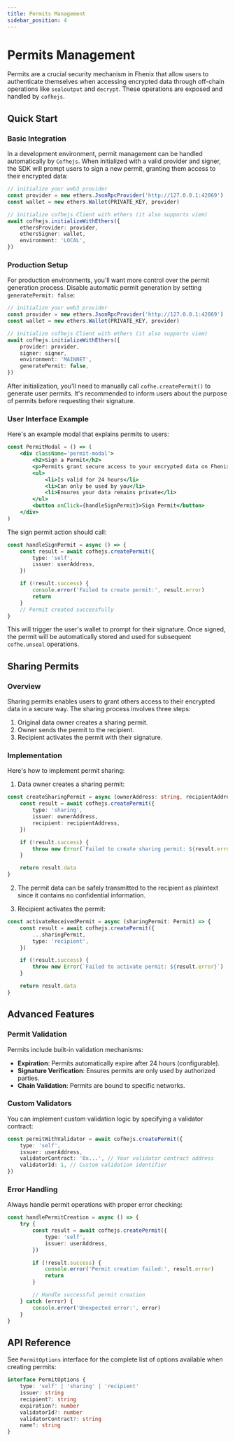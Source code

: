 ```yaml
---
title: Permits Management
sidebar_position: 4
---
```


# Permits Management

Permits are a crucial security mechanism in Fhenix that allow users to authenticate themselves when accessing encrypted data through off-chain operations like `sealoutput` and `decrypt`. These operations are exposed and handled by `cofhejs`.

## Quick Start

### Basic Integration

In a development environment, permit management can be handled automatically by `Cofhejs`. When initialized with a valid provider and signer, the SDK will prompt users to sign a new permit, granting them access to their encrypted data:

```typescript
// initialize your web3 provider
const provider = new ethers.JsonRpcProvider('http://127.0.0.1:42069')
const wallet = new ethers.Wallet(PRIVATE_KEY, provider)

// initialize cofhejs Client with ethers (it also supports viem)
await cofhejs.initializeWithEthers({
	ethersProvider: provider,
	ethersSigner: wallet,
	environment: 'LOCAL',
})
```

### Production Setup

For production environments, you'll want more control over the permit generation process. Disable automatic permit generation by setting `generatePermit: false`:

```typescript
// initialize your web3 provider
const provider = new ethers.JsonRpcProvider('http://127.0.0.1:42069')
const wallet = new ethers.Wallet(PRIVATE_KEY, provider)

// initialize cofhejs Client with ethers (it also supports viem)
await cofhejs.initializeWithEthers({
	provider: provider,
	signer: signer,
	environment: 'MAINNET',
	generatePermit: false,
})
```

After initialization, you'll need to manually call `cofhe.createPermit()` to generate user permits. It's recommended to inform users about the purpose of permits before requesting their signature.

### User Interface Example

Here's an example modal that explains permits to users:

```jsx
const PermitModal = () => (
	<div className='permit-modal'>
		<h2>Sign a Permit</h2>
		<p>Permits grant secure access to your encrypted data on Fhenix by authenticating you with your signature. Each permit:</p>
		<ul>
			<li>Is valid for 24 hours</li>
			<li>Can only be used by you</li>
			<li>Ensures your data remains private</li>
		</ul>
		<button onClick={handleSignPermit}>Sign Permit</button>
	</div>
)
```

The sign permit action should call:

```typescript
const handleSignPermit = async () => {
	const result = await cofhejs.createPermit({
		type: 'self',
		issuer: userAddress,
	})

	if (!result.success) {
		console.error('Failed to create permit:', result.error)
		return
	}
	// Permit created successfully
}
```

This will trigger the user's wallet to prompt for their signature. Once signed, the permit will be automatically stored and used for subsequent `cofhe.unseal` operations.

## Sharing Permits

### Overview

Sharing permits enables users to grant others access to their encrypted data in a secure way. The sharing process involves three steps:

1. Original data owner creates a sharing permit.
2. Owner sends the permit to the recipient.
3. Recipient activates the permit with their signature.

### Implementation

Here's how to implement permit sharing:

1. Data owner creates a sharing permit:

```typescript
const createSharingPermit = async (ownerAddress: string, recipientAddress: string) => {
	const result = await cofhejs.createPermit({
		type: 'sharing',
		issuer: ownerAddress,
		recipient: recipientAddress,
	})

	if (!result.success) {
		throw new Error(`Failed to create sharing permit: ${result.error}`)
	}

	return result.data
}
```

2. The permit data can be safely transmitted to the recipient as plaintext since it contains no confidential information.

3. Recipient activates the permit:

```typescript
const activateReceivedPermit = async (sharingPermit: Permit) => {
	const result = await cofhejs.createPermit({
		...sharingPermit,
		type: 'recipient',
	})

	if (!result.success) {
		throw new Error(`Failed to activate permit: ${result.error}`)
	}

	return result.data
}
```

## Advanced Features

### Permit Validation

Permits include built-in validation mechanisms:

- **Expiration**: Permits automatically expire after 24 hours (configurable).
- **Signature Verification**: Ensures permits are only used by authorized parties.
- **Chain Validation**: Permits are bound to specific networks.

### Custom Validators

You can implement custom validation logic by specifying a validator contract:

```typescript
const permitWithValidator = await cofhejs.createPermit({
	type: 'self',
	issuer: userAddress,
	validatorContract: '0x...', // Your validator contract address
	validatorId: 1, // Custom validation identifier
})
```

### Error Handling

Always handle permit operations with proper error checking:

```typescript
const handlePermitCreation = async () => {
	try {
		const result = await cofhejs.createPermit({
			type: 'self',
			issuer: userAddress,
		})

		if (!result.success) {
			console.error('Permit creation failed:', result.error)
			return
		}

		// Handle successful permit creation
	} catch (error) {
		console.error('Unexpected error:', error)
	}
}
```

## API Reference

See `PermitOptions` interface for the complete list of options available when creating permits:

```typescript
interface PermitOptions {
	type: 'self' | 'sharing' | 'recipient'
	issuer: string
	recipient?: string
	expiration?: number
	validatorId?: number
	validatorContract?: string
	name?: string
}
```

